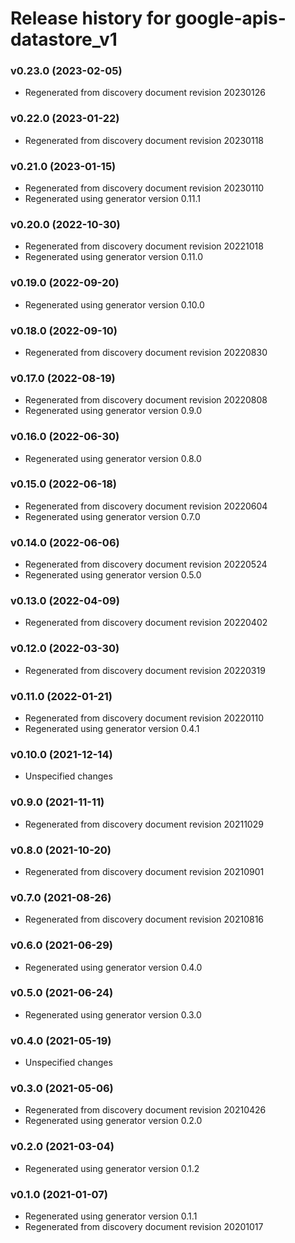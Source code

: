 # Release history for google-apis-datastore_v1

### v0.23.0 (2023-02-05)

* Regenerated from discovery document revision 20230126

### v0.22.0 (2023-01-22)

* Regenerated from discovery document revision 20230118

### v0.21.0 (2023-01-15)

* Regenerated from discovery document revision 20230110
* Regenerated using generator version 0.11.1

### v0.20.0 (2022-10-30)

* Regenerated from discovery document revision 20221018
* Regenerated using generator version 0.11.0

### v0.19.0 (2022-09-20)

* Regenerated using generator version 0.10.0

### v0.18.0 (2022-09-10)

* Regenerated from discovery document revision 20220830

### v0.17.0 (2022-08-19)

* Regenerated from discovery document revision 20220808
* Regenerated using generator version 0.9.0

### v0.16.0 (2022-06-30)

* Regenerated using generator version 0.8.0

### v0.15.0 (2022-06-18)

* Regenerated from discovery document revision 20220604
* Regenerated using generator version 0.7.0

### v0.14.0 (2022-06-06)

* Regenerated from discovery document revision 20220524
* Regenerated using generator version 0.5.0

### v0.13.0 (2022-04-09)

* Regenerated from discovery document revision 20220402

### v0.12.0 (2022-03-30)

* Regenerated from discovery document revision 20220319

### v0.11.0 (2022-01-21)

* Regenerated from discovery document revision 20220110
* Regenerated using generator version 0.4.1

### v0.10.0 (2021-12-14)

* Unspecified changes

### v0.9.0 (2021-11-11)

* Regenerated from discovery document revision 20211029

### v0.8.0 (2021-10-20)

* Regenerated from discovery document revision 20210901

### v0.7.0 (2021-08-26)

* Regenerated from discovery document revision 20210816

### v0.6.0 (2021-06-29)

* Regenerated using generator version 0.4.0

### v0.5.0 (2021-06-24)

* Regenerated using generator version 0.3.0

### v0.4.0 (2021-05-19)

* Unspecified changes

### v0.3.0 (2021-05-06)

* Regenerated from discovery document revision 20210426
* Regenerated using generator version 0.2.0

### v0.2.0 (2021-03-04)

* Regenerated using generator version 0.1.2

### v0.1.0 (2021-01-07)

* Regenerated using generator version 0.1.1
* Regenerated from discovery document revision 20201017

